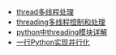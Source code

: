 ﻿- [thread多线程处理](http://python.jobbole.com/81544/)
- [threading多线程控制和处理](http://python.jobbole.com/81546/)
- [python中threading模块详解](http://blog.chinaunix.net/uid-27571599-id-3484048.html)
- [一行Python实现并行化](https://segmentfault.com/a/1190000000414339)